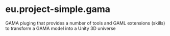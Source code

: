 # eu.project-simple.gama
GAMA pluging that provides a number of tools and GAML extensions (skills) to transform a GAMA model into a Unity 3D universe
